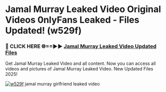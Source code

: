 # Jamal Murray Leaked Video Original Videos 0nlyFans Leaked - Files Updated! (w529f)

<h3>🔴 CLICK HERE 🌐==►► <a href="https://tinyurl.com/4seja8ks" rel="nofollow">Jamal Murray Leaked Video Updated Files</a></h3>

Get Jamal Murray Leaked Video and all content. Now you can access all videos and pictures of Jamal Murray Leaked Video. New Updated Files 2025!

[![w529f](https://i.imgur.com/EWjZXRe.gif)](https://tinyurl.com/4seja8ks)
jamal murray girlfriend leaked video